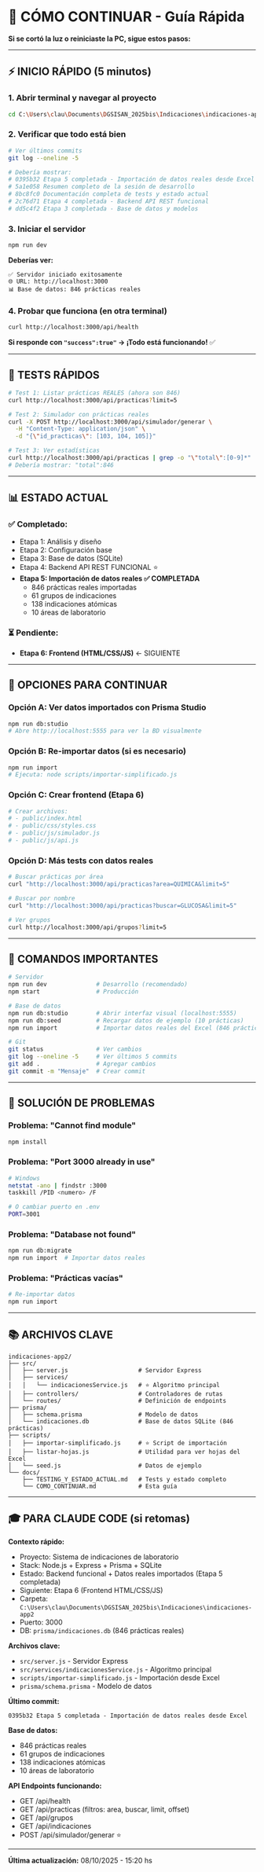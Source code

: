 # 🚀 CÓMO CONTINUAR - Guía Rápida

**Si se cortó la luz o reiniciaste la PC, sigue estos pasos:**

---

## ⚡ INICIO RÁPIDO (5 minutos)

### 1. Abrir terminal y navegar al proyecto

```bash
cd C:\Users\clau\Documents\DGSISAN_2025bis\Indicaciones\indicaciones-app2
```

### 2. Verificar que todo está bien

```bash
# Ver últimos commits
git log --oneline -5

# Debería mostrar:
# 0395b32 Etapa 5 completada - Importación de datos reales desde Excel
# 5a1e058 Resumen completo de la sesión de desarrollo
# 8bc8fc0 Documentación completa de tests y estado actual
# 2c76d71 Etapa 4 completada - Backend API REST funcional
# dd5c4f2 Etapa 3 completada - Base de datos y modelos
```

### 3. Iniciar el servidor

```bash
npm run dev
```

**Deberías ver:**
```
✅ Servidor iniciado exitosamente
🌐 URL: http://localhost:3000
📊 Base de datos: 846 prácticas reales
```

### 4. Probar que funciona (en otra terminal)

```bash
curl http://localhost:3000/api/health
```

**Si responde con `"success":true"` → ¡Todo está funcionando!** ✅

---

## 🧪 TESTS RÁPIDOS

```bash
# Test 1: Listar prácticas REALES (ahora son 846)
curl http://localhost:3000/api/practicas?limit=5

# Test 2: Simulador con prácticas reales
curl -X POST http://localhost:3000/api/simulador/generar \
  -H "Content-Type: application/json" \
  -d "{\"id_practicas\": [103, 104, 105]}"

# Test 3: Ver estadísticas
curl http://localhost:3000/api/practicas | grep -o "\"total\":[0-9]*"
# Debería mostrar: "total":846
```

---

## 📊 ESTADO ACTUAL

### ✅ Completado:
- Etapa 1: Análisis y diseño
- Etapa 2: Configuración base
- Etapa 3: Base de datos (SQLite)
- Etapa 4: Backend API REST FUNCIONAL ⭐
- **Etapa 5: Importación de datos reales ✅ COMPLETADA**
  - 846 prácticas reales importadas
  - 61 grupos de indicaciones
  - 138 indicaciones atómicas
  - 10 áreas de laboratorio

### ⏳ Pendiente:
- **Etapa 6: Frontend (HTML/CSS/JS)** ← SIGUIENTE

---

## 🎯 OPCIONES PARA CONTINUAR

### Opción A: Ver datos importados con Prisma Studio
```bash
npm run db:studio
# Abre http://localhost:5555 para ver la BD visualmente
```

### Opción B: Re-importar datos (si es necesario)
```bash
npm run import
# Ejecuta: node scripts/importar-simplificado.js
```

### Opción C: Crear frontend (Etapa 6)
```bash
# Crear archivos:
# - public/index.html
# - public/css/styles.css
# - public/js/simulador.js
# - public/js/api.js
```

### Opción D: Más tests con datos reales
```bash
# Buscar prácticas por área
curl "http://localhost:3000/api/practicas?area=QUIMICA&limit=5"

# Buscar por nombre
curl "http://localhost:3000/api/practicas?buscar=GLUCOSA&limit=5"

# Ver grupos
curl http://localhost:3000/api/grupos?limit=5
```

---

## 📝 COMANDOS IMPORTANTES

```bash
# Servidor
npm run dev              # Desarrollo (recomendado)
npm start                # Producción

# Base de datos
npm run db:studio        # Abrir interfaz visual (localhost:5555)
npm run db:seed          # Recargar datos de ejemplo (10 prácticas)
npm run import           # Importar datos reales del Excel (846 prácticas)

# Git
git status               # Ver cambios
git log --oneline -5     # Ver últimos 5 commits
git add .                # Agregar cambios
git commit -m "Mensaje"  # Crear commit
```

---

## 🐛 SOLUCIÓN DE PROBLEMAS

### Problema: "Cannot find module"
```bash
npm install
```

### Problema: "Port 3000 already in use"
```bash
# Windows
netstat -ano | findstr :3000
taskkill /PID <numero> /F

# O cambiar puerto en .env
PORT=3001
```

### Problema: "Database not found"
```bash
npm run db:migrate
npm run import  # Importar datos reales
```

### Problema: "Prácticas vacías"
```bash
# Re-importar datos
npm run import
```

---

## 📚 ARCHIVOS CLAVE

```
indicaciones-app2/
├── src/
│   ├── server.js                    # Servidor Express
│   ├── services/
│   │   └── indicacionesService.js   # ⭐ Algoritmo principal
│   ├── controllers/                 # Controladores de rutas
│   └── routes/                      # Definición de endpoints
├── prisma/
│   ├── schema.prisma                # Modelo de datos
│   └── indicaciones.db              # Base de datos SQLite (846 prácticas)
├── scripts/
│   ├── importar-simplificado.js     # ⭐ Script de importación
│   ├── listar-hojas.js              # Utilidad para ver hojas del Excel
│   └── seed.js                      # Datos de ejemplo
└── docs/
    ├── TESTING_Y_ESTADO_ACTUAL.md   # Tests y estado completo
    └── COMO_CONTINUAR.md            # Esta guía
```

---

## 🎓 PARA CLAUDE CODE (si retomas)

**Contexto rápido:**
- Proyecto: Sistema de indicaciones de laboratorio
- Stack: Node.js + Express + Prisma + SQLite
- Estado: Backend funcional + Datos reales importados (Etapa 5 completada)
- Siguiente: Etapa 6 (Frontend HTML/CSS/JS)
- Carpeta: `C:\Users\clau\Documents\DGSISAN_2025bis\Indicaciones\indicaciones-app2`
- Puerto: 3000
- DB: `prisma/indicaciones.db` (846 prácticas reales)

**Archivos clave:**
- `src/server.js` - Servidor Express
- `src/services/indicacionesService.js` - Algoritmo principal
- `scripts/importar-simplificado.js` - Importación desde Excel
- `prisma/schema.prisma` - Modelo de datos

**Último commit:**
```
0395b32 Etapa 5 completada - Importación de datos reales desde Excel
```

**Base de datos:**
- 846 prácticas reales
- 61 grupos de indicaciones
- 138 indicaciones atómicas
- 10 áreas de laboratorio

**API Endpoints funcionando:**
- GET  /api/health
- GET  /api/practicas (filtros: area, buscar, limit, offset)
- GET  /api/grupos
- GET  /api/indicaciones
- POST /api/simulador/generar ⭐

---

**Última actualización:** 08/10/2025 - 15:20 hs
